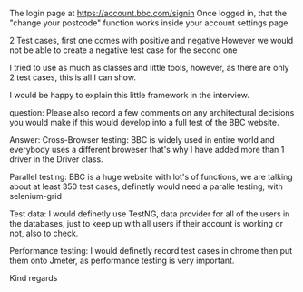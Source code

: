 The login page at https://account.bbc.com/signin
Once logged in, that the "change your postcode" function works inside your account settings page

2 Test cases, first one comes with positive and negative
However we would not be able to create a negative test case for the second one

I tried to use as much as classes and little tools, however, as there are only 2 test cases, this is all I can show.

I would be happy to explain this little framework in the interview.

question: Please also record a few comments on any architectural decisions you would make if this would develop into a full test of the BBC website.

Answer: Cross-Browser testing: BBC is widely used in entire world and everybody uses a different broweser that's why I have added more than 1 driver in the Driver class.

Parallel testing: BBC is a huge website with lot's of functions, we are talking about at least 350 test cases, definetly would need a paralle testing, with selenium-grid

Test data: I would definetly use TestNG, data provider for all of the users in the databases, just to keep up with all users if their account is working or not, also to check.

Performance testing: I would definetly record test cases in chrome then put them onto Jmeter, as performance testing is very important.

Kind regards